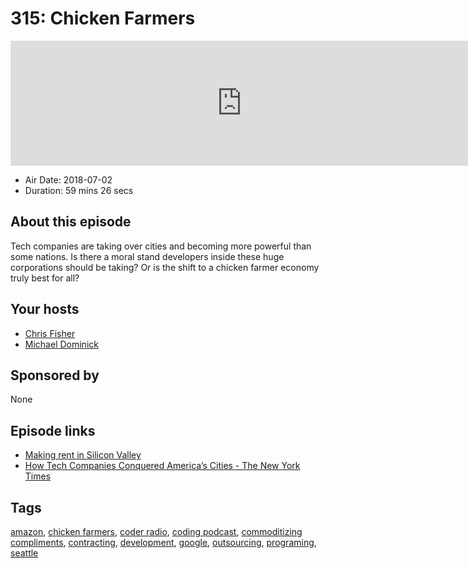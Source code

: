 # 315: Chicken Farmers

<iframe src="https://player.fireside.fm/v2/MLf2ZzhC+fQieo2Jr?theme=dark" width="740" height="200" frameborder="0" scrolling="no"></iframe>

* Air Date: 2018-07-02
* Duration: 59 mins 26 secs

## About this episode

Tech companies are taking over cities and becoming more powerful than some nations. Is there a moral stand developers inside these huge corporations should be taking? Or is the shift to a chicken farmer economy truly best for all?

## Your hosts
* [Chris Fisher](https://coder.show/hosts/chrislas)
* [Michael Dominick](https://coder.show/hosts/michael)

## Sponsored by

None



## Episode links

  * [Making rent in Silicon Valley ](https://www.youtube.com/watch?v=6dLo8ES4Bac "Making rent in Silicon Valley ")
  * [How Tech Companies Conquered America’s Cities - The New York Times](https://www.nytimes.com/2018/06/20/technology/tech-companies-conquered-cities.html "How Tech Companies Conquered America’s Cities - The New York Times")



## Tags

[amazon](https://coder.show/tags/amazon), [chicken farmers](https://coder.show/tags/chicken%20farmers), [coder radio](https://coder.show/tags/coder%20radio), [coding podcast](https://coder.show/tags/coding%20podcast), [commoditizing compliments](https://coder.show/tags/commoditizing%20compliments), [contracting](https://coder.show/tags/contracting), [development](https://coder.show/tags/development), [google](https://coder.show/tags/google), [outsourcing](https://coder.show/tags/outsourcing), [programing](https://coder.show/tags/programing), [seattle](https://coder.show/tags/seattle)